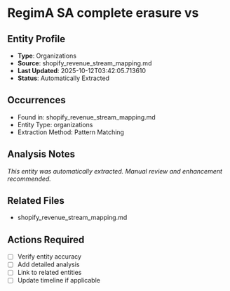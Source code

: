 # RegimA SA complete erasure vs

## Entity Profile
- **Type**: Organizations
- **Source**: shopify_revenue_stream_mapping.md
- **Last Updated**: 2025-10-12T03:42:05.713610
- **Status**: Automatically Extracted

## Occurrences
- Found in: shopify_revenue_stream_mapping.md
- Entity Type: organizations
- Extraction Method: Pattern Matching

## Analysis Notes
*This entity was automatically extracted. Manual review and enhancement recommended.*

## Related Files
- shopify_revenue_stream_mapping.md

## Actions Required
- [ ] Verify entity accuracy
- [ ] Add detailed analysis
- [ ] Link to related entities
- [ ] Update timeline if applicable
